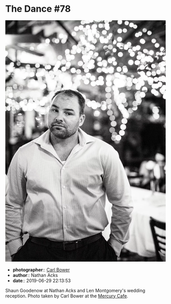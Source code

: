# The Dance \#78

![Shaun Goodenow at Nathan Acks and Len Montgomery's wedding reception](assets/2019-06-29-set-4-the-dance-78.webp)

* **photographer**:: [Carl Bower](https://carlbowerphotos.com)
* **author**:: Nathan Acks
* **date**:: 2019-06-29 22:13:53

Shaun Goodenow at Nathan Acks and Len Montgomery's wedding reception. Photo taken by Carl Bower at the [Mercury Cafe](http://mercurycafe.com).
